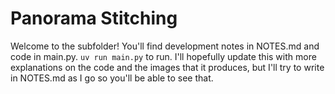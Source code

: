 # Panorama Stitching

Welcome to the subfolder! You'll find development notes in NOTES.md and code in main.py. `uv run main.py` to run. I'll hopefully update this with more explanations on the code and the images that it produces, but I'll try to write in NOTES.md as I go so you'll be able to see that. 